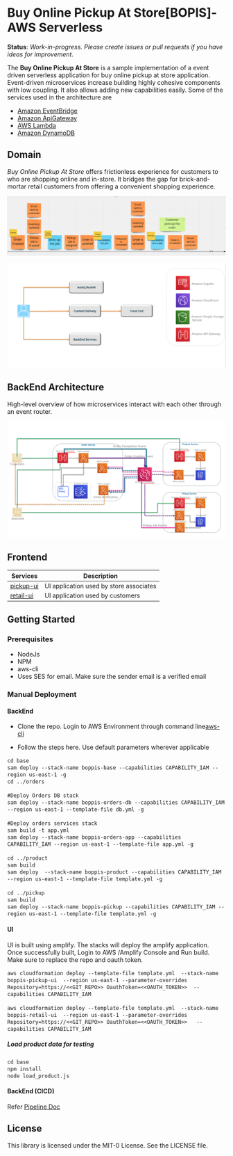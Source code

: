 Buy Online Pickup At Store[BOPIS]- AWS Serverless
=================================

__Status__: _Work-in-progress. Please create issues or pull requests if you have ideas for improvement._

The __Buy Online Pickup At Store__ is a sample implementation of a event driven serverless application for buy online pickup at store application. Event-driven microservices increase building highly cohesive components with low coupling. It also allows adding new capabilities easily. Some of the services used in the architecture are 
- [Amazon EventBridge](https://aws.amazon.com/eventbridge/)
- [Amazon ApiGateway](https://aws.amazon.com/eventbridge/)
- [AWS Lambda](https://aws.amazon.com/eventbridge/)
- [Amazon DynamoDB](https://aws.amazon.com/eventbridge/)

## Domain

_Buy Online Pickup At Store_ offers frictionless experience for customers to who are shopping online and in-store. It bridges the gap for brick-and-mortar retail customers from offering a convenient shopping experience.

<p align="center">
  <img src="doc/images/domain.png" alt="Event flow"/>
</p>

<p align="center">
  <img src="doc/images/high-level-white.png" alt="High-level flow across microservices"/>
</p>

## BackEnd Architecture
High-level overview of how microservices interact with each other through an event router.
<p align="center">
  <img src="doc/images/backend.png" alt="Backend Architecture"/>
</p>

## Frontend 

|  Services  | Description                               |
|------------|-------------------------------------------|
| [pickup-ui](pickup-ui/) | UI application used by store associates |
| [retail-ui](retail-ui/) | UI application used by customers |

## Getting Started
### Prerequisites
- NodeJs
- NPM
- aws-cli
- Uses SES for email. Make sure the sender email is a verified email

### Manual Deployment

#### BackEnd 

- Clone the repo.
Login to AWS Environment through command line[aws-cli]()

- Follow the steps here. Use default parameters wherever applicable
```
cd base 
sam deploy --stack-name boppis-base --capabilities CAPABILITY_IAM --region us-east-1 -g
cd ../orders

#Deploy Orders DB stack
sam deploy --stack-name boppis-orders-db --capabilities CAPABILITY_IAM --region us-east-1 --template-file db.yml -g

#Deploy orders services stack
sam build -t app.yml
sam deploy --stack-name boppis-orders-app --capabilities CAPABILITY_IAM --region us-east-1 --template-file app.yml -g

cd ../product
sam build 
sam deploy  --stack-name boppis-product --capabilities CAPABILITY_IAM --region us-east-1 --template-file template.yml -g

cd ../pickup
sam build 
sam deploy --stack-name boppis-pickup --capabilities CAPABILITY_IAM --region us-east-1 --template-file template.yml -g

```
#### UI
UI is built using amplify. The stacks will deploy the amplify application. Once successfully built, Login to AWS /Amplify Console and Run build.
Make sure to replace the repo and oauth token.

```
aws cloudformation deploy --template-file template.yml  --stack-name boppis-pickup-ui  --region us-east-1 --parameter-overrides Repository=https://<<GIT_REPO>> OauthToken=<<OAUTH_TOKEN>>  --capabilities CAPABILITY_IAM

aws cloudformation deploy --template-file template.yml  --stack-name boppis-retail-ui  --region us-east-1 --parameter-overrides Repository=https://<<GIT_REPO>> OauthToken=<<OAUTH_TOKEN>>   --capabilities CAPABILITY_IAM

```

##### Load product data for testing
```
cd base
npm install
node load_product.js
```

#### BackEnd (CICD)
Refer [Pipeline Doc](./pipeline/README.md)

## License

This library is licensed under the MIT-0 License. See the LICENSE file.
